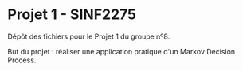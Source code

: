 # Projet 1 - SINF2275 

Dépôt des fichiers pour le Projet 1 du groupe nº8.

But du projet : réaliser une application pratique d'un Markov Decision Process.
